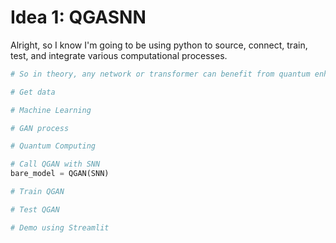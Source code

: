 # Idea 1: QGASNN

Alright, so I know I'm going to be using python to source, connect, train, test, and integrate various computational processes. 

```python
# So in theory, any network or transformer can benefit from quantum enhancements

# Get data

# Machine Learning

# GAN process

# Quantum Computing

# Call QGAN with SNN
bare_model = QGAN(SNN)

# Train QGAN

# Test QGAN

# Demo using Streamlit

```